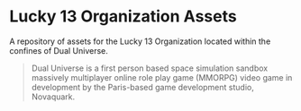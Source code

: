 # Lucky 13 Organization Assets
A repository of assets for the Lucky 13 Organization located within the confines of Dual Universe.

> Dual Universe is a first person based space simulation sandbox massively multiplayer online role play game (MMORPG) video game in development by the Paris-based game development studio, Novaquark.

